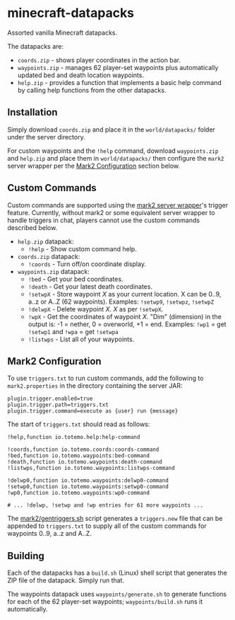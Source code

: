 # minecraft-datapacks
Assorted vanilla Minecraft datapacks.

The datapacks are:

 * `coords.zip` - shows player coordinates in the action bar.
 * `waypoints.zip` - manages 62 player-set waypoints plus automatically updated bed and death location waypoints.
 * `help.zip` - provides a function that implements a basic help command by calling help functions from the other datapacks.

## Installation

Simply download `coords.zip` and place it in the `world/datapacks/` folder under the server directory.

For custom waypoints and the `!help` command, download `waypoints.zip` and `help.zip` and place them in `world/datapacks/` then configure the `mark2` server wrapper per the [Mark2 Configuration](https://github.com/totemo/minecraft-datapacks/tree/master#mark2-configuration) section below.


## Custom Commands

Custom commands are supported using the [mark2 server wrapper](https://github.com/gsand/mark2)'s trigger feature. Currently, without mark2 or some equivalent server wrapper to handle triggers in chat, players cannot use the custom commands described below.

 * `help.zip` datapack:
   * `!help` - Show custom command help.
 * `coords.zip` datapack:
   * `!coords` - Turn off/on coordinate display.
 * `waypoints.zip` datapack:
   * `!bed` - Get your bed coordinates.
   * `!death` - Get your latest death coordinates.
   * `!setwpX` - Store waypoint _X_ as your current location. X can be 0..9, a..z or A..Z (62 waypoints). Examples: `!setwp9`, `!setwpz`, `!setwpZ`
   * `!delwpX` - Delete waypoint _X_. _X_ as per `!setwpX`.
   * `!wpX` - Get the coordinates of waypoint _X_. "Dim" (dimension) in the output is: -1 = nether, 0 = overworld, +1 = end. Examples: `!wp1` = get `!setwp1` and `!wpa` = get `!setwpa`
   * `!listwps` - List all of your waypoints.

## Mark2 Configuration

To use `triggers.txt` to run custom commands, add the following to `mark2.properties` in the directory containing the server JAR:
```
plugin.trigger.enabled=true
plugin.trigger.path=triggers.txt
plugin.trigger.command=execute as {user} run {message}
```

The start of `triggers.txt` should read as follows:
```
!help,function io.totemo.help:help-command

!coords,function io.totemo.coords:coords-command
!bed,function io.totemo.waypoints:bed-command
!death,function io.totemo.waypoints:death-command
!listwps,function io.totemo.waypoints:listwps-command

!delwp0,function io.totemo.waypoints:delwp0-command
!setwp0,function io.totemo.waypoints:setwp0-command
!wp0,function io.totemo.waypoints:wp0-command

# ... !delwp, !setwp and !wp entries for 61 more waypoints ...
```

The [mark2/gentriggers.sh](https://github.com/totemo/minecraft-datapacks/blob/master/mark2/gentriggers.sh) script generates a `triggers.new` file that can be appended to `triggers.txt` to supply all of the custom commands for waypoints 0..9, a..z and A..Z.


## Building

Each of the datapacks has a `build.sh` (Linux) shell script that generates the ZIP file of the datapack. Simply run that.

The waypoints datapack uses `waypoints/generate.sh` to generate functions for each of the 62 player-set waypoints; `waypoints/build.sh` runs it automatically.

